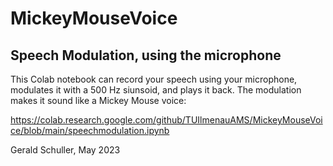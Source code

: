 # MickeyMouseVoice
## Speech Modulation, using the microphone

This Colab notebook can record your speech using your microphone, modulates it with a 500 Hz siunsoid, and plays it back. The modulation makes it sound like a Mickey Mouse voice:

https://colab.research.google.com/github/TUIlmenauAMS/MickeyMouseVoice/blob/main/speechmodulation.ipynb

Gerald Schuller, May 2023
